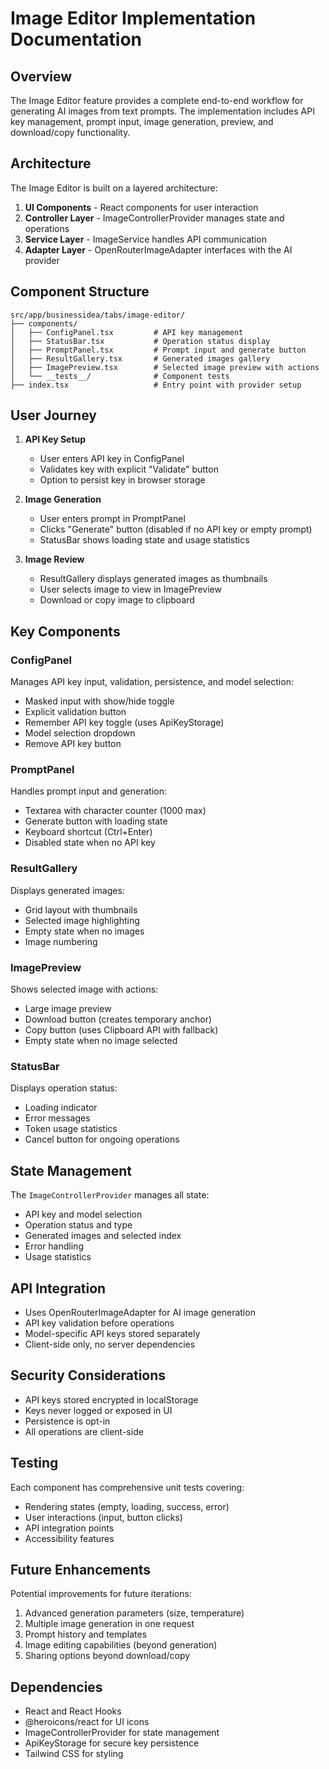 # Image Editor Implementation Documentation

## Overview

The Image Editor feature provides a complete end-to-end workflow for generating AI images from text prompts. The implementation includes API key management, prompt input, image generation, preview, and download/copy functionality.

## Architecture

The Image Editor is built on a layered architecture:

1. **UI Components** - React components for user interaction
2. **Controller Layer** - ImageControllerProvider manages state and operations
3. **Service Layer** - ImageService handles API communication
4. **Adapter Layer** - OpenRouterImageAdapter interfaces with the AI provider

## Component Structure

```
src/app/businessidea/tabs/image-editor/
├── components/
│   ├── ConfigPanel.tsx         # API key management
│   ├── StatusBar.tsx           # Operation status display
│   ├── PromptPanel.tsx         # Prompt input and generate button
│   ├── ResultGallery.tsx       # Generated images gallery
│   ├── ImagePreview.tsx        # Selected image preview with actions
│   └── __tests__/              # Component tests
├── index.tsx                   # Entry point with provider setup
```

## User Journey

1. **API Key Setup**
   - User enters API key in ConfigPanel
   - Validates key with explicit "Validate" button
   - Option to persist key in browser storage

2. **Image Generation**
   - User enters prompt in PromptPanel
   - Clicks "Generate" button (disabled if no API key or empty prompt)
   - StatusBar shows loading state and usage statistics

3. **Image Review**
   - ResultGallery displays generated images as thumbnails
   - User selects image to view in ImagePreview
   - Download or copy image to clipboard

## Key Components

### ConfigPanel

Manages API key input, validation, persistence, and model selection:

- Masked input with show/hide toggle
- Explicit validation button
- Remember API key toggle (uses ApiKeyStorage)
- Model selection dropdown
- Remove API key button

### PromptPanel

Handles prompt input and generation:

- Textarea with character counter (1000 max)
- Generate button with loading state
- Keyboard shortcut (Ctrl+Enter)
- Disabled state when no API key

### ResultGallery

Displays generated images:

- Grid layout with thumbnails
- Selected image highlighting
- Empty state when no images
- Image numbering

### ImagePreview

Shows selected image with actions:

- Large image preview
- Download button (creates temporary anchor)
- Copy button (uses Clipboard API with fallback)
- Empty state when no image selected

### StatusBar

Displays operation status:

- Loading indicator
- Error messages
- Token usage statistics
- Cancel button for ongoing operations

## State Management

The `ImageControllerProvider` manages all state:

- API key and model selection
- Operation status and type
- Generated images and selected index
- Error handling
- Usage statistics

## API Integration

- Uses OpenRouterImageAdapter for AI image generation
- API key validation before operations
- Model-specific API keys stored separately
- Client-side only, no server dependencies

## Security Considerations

- API keys stored encrypted in localStorage
- Keys never logged or exposed in UI
- Persistence is opt-in
- All operations are client-side

## Testing

Each component has comprehensive unit tests covering:

- Rendering states (empty, loading, success, error)
- User interactions (input, button clicks)
- API integration points
- Accessibility features

## Future Enhancements

Potential improvements for future iterations:

1. Advanced generation parameters (size, temperature)
2. Multiple image generation in one request
3. Prompt history and templates
4. Image editing capabilities (beyond generation)
5. Sharing options beyond download/copy

## Dependencies

- React and React Hooks
- @heroicons/react for UI icons
- ImageControllerProvider for state management
- ApiKeyStorage for secure key persistence
- Tailwind CSS for styling
